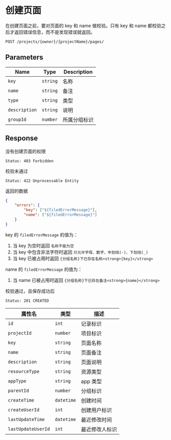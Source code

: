 # 创建页面

在创建页面之前，要对页面的 key 和 name 做校验。只有 key 和 name 都校验之后才返回错误信息，而不是发现错误就返回。

```text
POST /projects/{owner}/{projectName}/pages/
```

## Parameters

| Name          | Type     | Description  |
| ------------- | -------- | ------------ |
| `key`         | `string` | 名称         |
| `name`        | `string` | 备注         |
| `type`        | `string` | 类型         |
| `description` | `string` | 说明         |
| `groupId`     | `number` | 所属分组标识 |

## Response

没有创建页面的权限

```text
Status: 403 Forbidden
```

校验未通过

```text
Status: 422 Unprocessable Entity
```

返回的数据

```json
{
    "errors": {
        "key": ["${filedErrorMessage}"],
        "name": ["${filedErrorMessage}"]
    }
}
```

key 的 `filedErrorMessage` 的值为：

1. 当 key 为空时返回 `名称不能为空`
2. 当 key 中包含非法字符时返回 `只允许字母、数字、中划线(-)、下划线(_)`
3. 当 key 已被占用时返回 `{分组名称}下已存在名称<strong>{key}</strong>`

name 的 `filedErrorMessage` 的值为：

1. 当 name 已被占用时返回 `{分组名称}下已存在备注<strong>{name}</strong>`

校验通过，且保存成功后

```text
Status: 201 CREATED
```

| 属性名             | 类型       | 描述           |
| ------------------ | ---------- | -------------- |
| `id`               | `int`      | 记录标识       |
| `projectId`        | `number`   | 项目标识       |
| `key`              | `string`   | 页面名称       |
| `name`             | `string`   | 页面备注       |
| `description`      | `string`   | 页面说明       |
| `resourceType`     | `string`   | 资源类型       |
| `appType`          | `string`   | app 类型       |
| `parentId`         | `number`   | 分组标识       |
| `createTime`       | `datetime` | 创建时间       |
| `createUserId`     | `int`      | 创建用户标识   |
| `lastUpdateTime`   | `datetime` | 最近修改时间   |
| `lastUpdateUserId` | `int`      | 最近修改人标识 |
